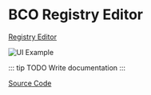 ---
---
# BCO Registry Editor

[Registry Editor]()

![UI Example](/images/bco-registry-editor.png)

::: tip TODO
Write documentation
:::

[Source Code](https://github.com/openbase/bco.registry.editor)

